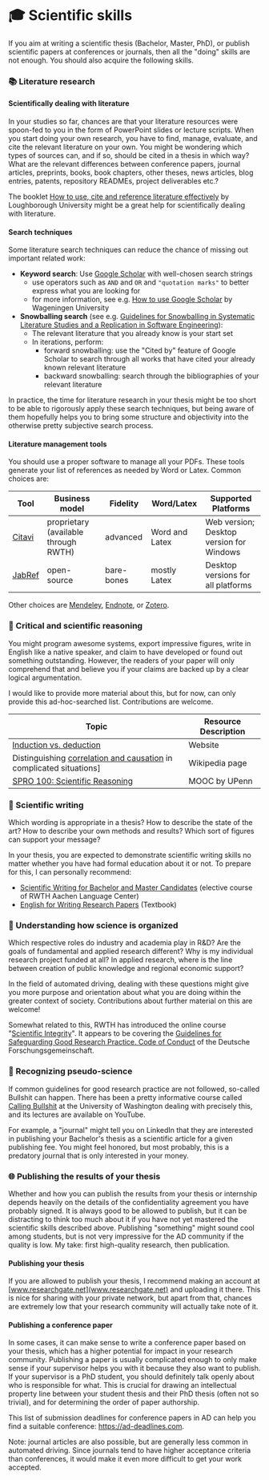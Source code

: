 # :mortar_board: Scientific skills

If you aim at writing a scientific thesis (Bachelor, Master, PhD), or publish scientific papers at conferences or journals, then all the "doing" skills are not enough.
You should also acquire the following skills.


### :books: Literature research

#### Scientifically dealing with literature

In your studies so far, chances are that your literature resources were spoon-fed to you in the form of PowerPoint slides or lecture scripts.
When you start doing your own research, you have to find, manage, evaluate, and cite the relevant literature on your own.
You might be wondering which types of sources can, and if so, should be cited in a thesis in which way? What are the relevant differences between conference papers, journal articles, preprints, books, book chapters, other theses, news articles, blog entries, patents, repository READMEs, project deliverables etc.?

The booklet [How to use, cite and reference literature effectively](https://wedc-knowledge.lboro.ac.uk/details.html?id=19409) by Loughborough University might be a great help for scientifically dealing with literature.
#### Search techniques

Some literature search techniques can reduce the chance of missing out important related work:
- **Keyword search**: Use [Google Scholar](https://scholar.google.com/) with well-chosen search strings
  - use operators such as `AND` and `OR` and `"quotation marks"` to better express what you are looking for
  - for more information, see e.g. [How to use Google Scholar](https://www.wur.nl/en/article/How-to-use-Google-Scholar.htm) by Wageningen University
- **Snowballing search** (see e.g. [Guidelines for Snowballing in Systematic Literature
Studies and a Replication in Software Engineering](https://dl.acm.org/doi/10.1145/2601248.2601268)):
  - The relevant literature that you already know is your start set
  - In iterations, perform:
    - forward snowballing: use the "Cited by" feature of Google Scholar to search through all works that have cited your already known relevant literature
    - backward snowballing: search through the bibliographies of your relevant literature

In practice, the time for literature research in your thesis might be too short to be able to rigorously apply these search techniques, but being aware of them hopefully helps you to bring some structure and objectivity into the otherwise pretty subjective search process.

#### Literature management tools

You should use a proper software to manage all your PDFs. These tools generate your list of references as needed by Word or Latex. Common choices are:

| Tool | Business model | Fidelity | Word/Latex | Supported Platforms |
| ---  | ---            | ---------| ---        | --------------      |
| [Citavi](https://www.citavi.com/de) | proprietary (available through RWTH) | advanced | Word and Latex | Web version; Desktop version for Windows |
| [JabRef](https://www.jabref.org/) | open-source | bare-bones | mostly Latex | Desktop versions for all platforms |

Other choices are [Mendeley](https://www.mendeley.com/reference-management/reference-manager/), [Endnote](https://endnote.com/), or [Zotero](https://www.zotero.org/).



### :brain: Critical and scientific reasoning

You might program awesome systems, export impressive figures, write in English like a native speaker, and claim to have developed or found out something outstanding.
However, the readers of your paper will only comprehend that and believe you if your claims are backed up by a clear logical argumentation.

I would like to provide more material about this, but for now, can only provide this ad-hoc-searched list. Contributions are welcome.

| Topic | Resource Description |
| ---- | --------  |
| [Induction vs. deduction](https://conjointly.com/kb/deduction-and-induction/) | Website |
| Distinguishing [correlation and causation](https://en.wikipedia.org/wiki/Correlation_does_not_imply_causation) in complicated situations] | Wikipedia page |
| [SPRO 100: Scientific Reasoning](https://lpsonline.sas.upenn.edu/academics/courses/spro-100-scientific-reasoning) | MOOC by UPenn |



###  :pencil: Scientific writing

Which wording is appropriate in a thesis? How to describe the state of the art? How to describe your own methods and results? Which sort of figures can support your message?

In your thesis, you are expected to demonstrate scientific writing skills no matter whether you have had formal education about it or not. To prepare for this, I can personally recommend:
- [Scientific Writing for Bachelor and Master Candidates](https://www.sz.rwth-aachen.de/cms/SZ/Schreibzentrum/Veranstaltungen/~lkmeu/Kurse-auf-Englisch/?lidx=1) (elective course of RWTH Aachen Language Center)
- [English for Writing Research Papers](https://www.springer.com/de/book/9781441979223) (Textbook)

### :microscope: Understanding how science is organized

Which respective roles do industry and academia play in R&D? Are the goals of fundamental and applied research different? Why is my individual research project funded at all? In applied research, where is the line between creation of public knowledge and regional economic support?

In the field of automated driving, dealing with these questions might give you more purpose and orientation about what you are doing within the greater context of society.
Contributions about further material on this are welcome!

Somewhat related to this, RWTH has introduced the online course "[Scientific Integrity](https://www.gdi.rwth-aachen.de/cms/GDI/Das-Lehr-und-Forschungsgebiet/Aktuelle-Meldungen/~kjvtr/Wissenschaftliche-Integritaet/?lidx=1)". It appears to be covering the [Guidelines for Safeguarding Good Research Practice. Code of Conduct](https://zenodo.org/record/3923602#.YGgx_edCRPY) of the Deutsche Forschungsgemeinschaft.

### :shit: Recognizing pseudo-science

If common guidelines for good research practice are not followed, so-called Bullshit can happen. There has been a pretty informative course called [Calling Bullshit](https://www.callingbullshit.org/) at the University of Washington dealing with precisely this, and its lectures are available on YouTube.

For example, a "journal" might tell you on LinkedIn that they are interested in publishing your Bachelor's thesis as a scientific article for a given publishing fee. You might feel honored, but most probably, this is a predatory journal that is only interested in your money.

### 🌐 Publishing the results of your thesis

Whether and how you can publish the results from your thesis or internship depends heavily on the details of the confidentiality agreement you have probably signed. It is always good to be allowed to publish, but it can be distracting to think too much about it if you have not yet mastered the scientific skills described above. Publishing "something" might sound cool among students, but is not very impressive for the AD community if the quality is low. My take: first high-quality research, then publication. 

#### Publishing your thesis
If you are allowed to publish your thesis, I recommend making an account at [www.researchgate.net](www.researchgate.net) and uploading it there. This is nice for sharing with your private network, but apart from that, chances are extremely low that your research community will actually take note of it. 

#### Publishing a conference paper
In some cases, it can make sense to write a conference paper based on your thesis, which has a higher potential for impact in your research community. Publishing a paper is usually complicated enough to only make sense if your supervisor helps you with it because they also want to publish. If your supervisor is a PhD student, you should definitely talk openly about who is responsible for what. This is crucial for drawing an intellectual property line between your student thesis and their PhD thesis (often not so trivial), and for determining the order of paper authorship. 

This list of submission deadlines for conference papers in AD can help you find a suitable conference: https://ad-deadlines.com.

Note: journal articles are also possible, but are generally less common in automated driving. Since journals tend to have higher acceptance criteria than conferences, it would make it even more difficult to get your work accepted.

